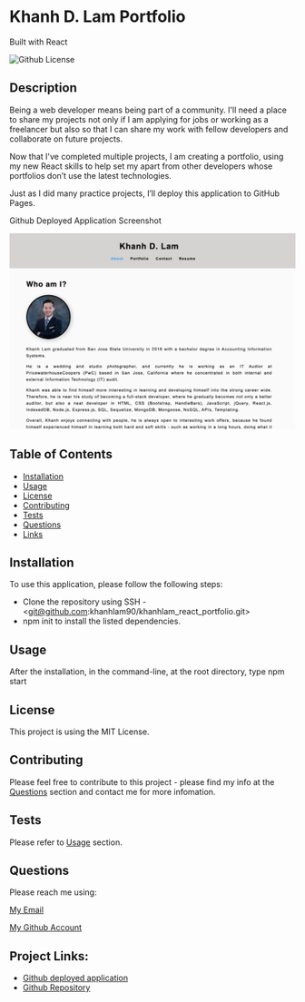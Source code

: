# Khanh D. Lam Portfolio 
Built with React

![Github License](https://img.shields.io/static/v1?label=License&message=MIT&color=blue&style=for-the-badge)

## Description
Being a web developer means being part of a community. I'll need a place to share my projects not only if I am applying for jobs or working as a freelancer but also so that I can share my work with fellow developers and collaborate on future projects.

Now that I've completed multiple projects, I am creating a portfolio, using my new React skills to help set my apart from other developers whose portfolios don’t use the latest technologies.

Just as I did many practice projects, I’ll deploy this application to GitHub Pages.

Github Deployed Application Screenshot

![Deployed Github Application](src/assets/small/khanhlam-portfolio.png)

## Table of Contents

* [Installation](#installation)
* [Usage](#usage)
* [License](#license)
* [Contributing](#contributing)
* [Tests](#tests)
* [Questions](#questions)
* [Links](#links)

## Installation

To use this application, please follow the following steps:
- Clone the repository using SSH - <git@github.com:khanhlam90/khanhlam_react_portfolio.git>
- npm init to install the listed dependencies.

## Usage 
After the installation, in the command-line, at the root directory, type npm start 

## License

This project is using the MIT License.

## Contributing

Please feel free to contribute to this project - please find my info at the [Questions](#questions) section and contact me for more infomation.

## Tests

Please refer to [Usage](#usage) section.

## Questions

Please reach me using:

<a href = "mailto:khanhlam1990@yahoo.com"> My Email </a>

[My Github Account](https://github.com/khanhlam90)

## Project Links:
* [Github deployed application](https://khanhlam90.github.io/khanhlam_react_portfolio/)
* [Github Repository](https://github.com/khanhlam90/khanhlam_react_portfolio.git)